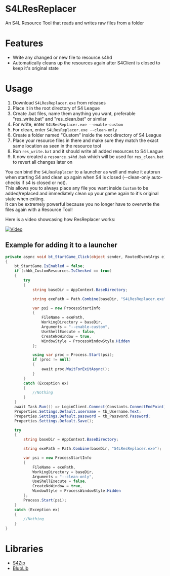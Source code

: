 # S4LResReplacer
An S4L Resource Tool that reads and writes raw files from a folder

# Features
* Write any changed or new file to resource.s4hd
* Automatically cleans up the resources again after S4Client is closed to keep it's original state

# Usage
1. Download `S4LResReplacer.exe` from releases
2. Place it in the root directory of S4 League
3. Create .bat files, name them anything you want, preferable "res_write.bat" and "res_clean.bat" or similar
4. For write, enter `S4LResReplacer.exe --enable-custom`
5. For clean, enter `S4LResReplacer.exe --clean-only`
6. Create a folder named "Custom" inside the root directory of S4 League
7. Place your resource files in there and make sure they match the exact same location as seen in the resource tool
8. Run `res_write.bat` and it should write all added resources to S4 League
9. It now created a `resource.s4hd.bak` which will be used for `res_clean.bat` to revert all changes later on

You can bind the `S4LResReplacer` to a launcher as well and make it autorun when starting S4 and clean up again when S4 is closed (--clean-only auto-checks if s4 is closed or not).  
This allows you to always place any file you want inside `Custom` to be added/replaced and immediately clean up your game again to it's original state when exiting.  
It can be extremely powerful because you no longer have to overwrite the files again with a Resource Tool!    

Here is a video showcasing how ResReplacer works:  

[![Video](https://img.youtube.com/vi/LKlhf-vbCb4/0.jpg)](https://www.youtube.com/watch?v=LKlhf-vbCb4&ab_channel=Dekirai)

## Example for adding it to a launcher
```csharp
private async void bt_StartGame_Click(object sender, RoutedEventArgs e)
{
    bt_StartGame.IsEnabled = false;
    if (chbk_CustomResources.IsChecked == true)
    {
        try
        {
            string baseDir = AppContext.BaseDirectory;

            string exePath = Path.Combine(baseDir, "S4LResReplacer.exe");

            var psi = new ProcessStartInfo
            {
                FileName = exePath,
                WorkingDirectory = baseDir,
                Arguments = "--enable-custom",
                UseShellExecute = false,
                CreateNoWindow = true,
                WindowStyle = ProcessWindowStyle.Hidden
            };

            using var proc = Process.Start(psi);
            if (proc != null)
            {
                await proc.WaitForExitAsync();
            }
        }
        catch (Exception ex)
        {
            //Nothing
        }
    }
    await Task.Run(() => LoginClient.Connect(Constants.ConnectEndPoint));
    Properties.Settings.Default.username = tb_Username.Text;
    Properties.Settings.Default.password = tb_Password.Password;
    Properties.Settings.Default.Save();

    try
    {
        string baseDir = AppContext.BaseDirectory;

        string exePath = Path.Combine(baseDir, "S4LResReplacer.exe");

        var psi = new ProcessStartInfo
        {
            FileName = exePath,
            WorkingDirectory = baseDir,
            Arguments = "--clean-only",
            UseShellExecute = false,
            CreateNoWindow = true,
            WindowStyle = ProcessWindowStyle.Hidden
        };
        Process.Start(psi);
    }
    catch (Exception ex)
    {
        //Nothing
    }
}
```

# Libraries
- [S4Zip](https://github.com/wtfblub/NetspherePirates/blob/dev/src/Netsphere.Resource/S4Zip.cs)
- [BlubLib](https://gitlab.com/wtfblub/BlubLib/-/tree/dev/src/BlubLib)
